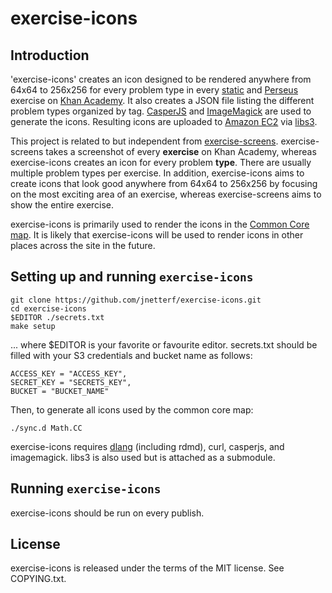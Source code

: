 # exercise-icons

## Introduction

'exercise-icons' creates an icon designed to be rendered anywhere from 64x64 to 256x256
for every problem type in every [static](https://github.com/Khan/khan-exercises) and
[Perseus](https://github.com/Khan/perseus) exercise on
[Khan Academy](https://khanacademy.org). It also creates a JSON file listing the
different problem types organized by tag. [CasperJS](http://casperjs.org/)
and [ImageMagick](http://www.imagemagick.org/) are used to generate the icons.
Resulting icons are uploaded to [Amazon EC2](https://aws.amazon.com/ec2/) via
[libs3](https://s3.amazonaws.com/libs3.ischo.com/index.html).

This project is related to but independent from
[exercise-screens](https://github.com/khan/exercise-screens). exercise-screens
takes a screenshot of every __exercise__ on Khan Academy, whereas exercise-icons
creates an icon for every problem __type__. There are usually multiple problem
types per exercise. In addition, exercise-icons aims to create icons that look
good anywhere from 64x64 to 256x256 by focusing on the most exciting area of an
exercise, whereas exercise-screens aims to show the entire exercise.

exercise-icons is primarily used to render the icons in the
[Common Core map](https://www.khanacademy.org/commoncore/map#grade-6). It is
likely that exercise-icons will be used to render icons in other places across
the site in the future.

## Setting up and running `exercise-icons`

    git clone https://github.com/jnetterf/exercise-icons.git
    cd exercise-icons
    $EDITOR ./secrets.txt
    make setup

... where $EDITOR is your favorite or favourite editor. secrets.txt should be
filled with your S3 credentials and bucket name as follows:

    ACCESS_KEY = "ACCESS_KEY",
    SECRET_KEY = "SECRETS_KEY",
    BUCKET = "BUCKET_NAME"

Then, to generate all icons used by the common core map:

    ./sync.d Math.CC

exercise-icons requires [dlang](http://dlang.org/) (including rdmd), curl,
casperjs, and imagemagick. libs3 is also used but is attached as a submodule.

## Running `exercise-icons`

exercise-icons should be run on every publish.

## License
exercise-icons is released under the terms of the MIT license. See COPYING.txt.
